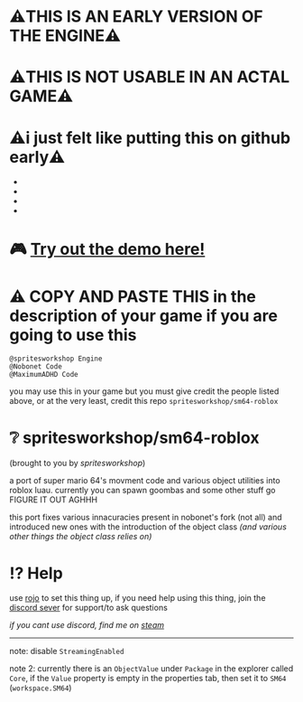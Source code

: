 # ⚠️THIS IS AN EARLY VERSION OF THE ENGINE⚠️

# ⚠️THIS IS NOT USABLE IN AN ACTAL GAME⚠️

# ⚠️i just felt like putting this on github early⚠️

-

-

-

-


# 🎮 [Try out the demo here!](https://www.roblox.com/games/98432141298692/)

# ⚠️ COPY AND PASTE THIS in the description of your game if you are going to use this
```
@spritesworkshop Engine
@Nobonet Code
@MaximumADHD Code
```
you may use this in your game but you must give credit the people listed above, or at the very least, credit this repo `spritesworkshop/sm64-roblox`

# ❔ spritesworkshop/sm64-roblox

(brought to you by *spritesworkshop*)

a port of super mario 64's movment code and various object utilities into roblox luau. currently you can spawn goombas and some other stuff go FIGURE IT OUT AGHHH

this port fixes various innacuracies present in nobonet's fork (not all) and introduced new ones with the introduction of the object class *(and various other things the object class relies on)*

# ⁉️ Help

use [rojo](https://rojo.space/) to set this thing up, if you need help using this thing, join the [discord sever](https://discord.gg/9KT5Yr47zc) for support/to ask questions

*if you cant use discord, find me on [steam](https://steamcommunity.com/id/ripoof/)*

---

note: disable `StreamingEnabled`

note 2: currently there is an `ObjectValue` under `Package` in the explorer called `Core`, if the `Value` property is empty in the properties tab, then set it to `SM64` (`workspace.SM64`)
